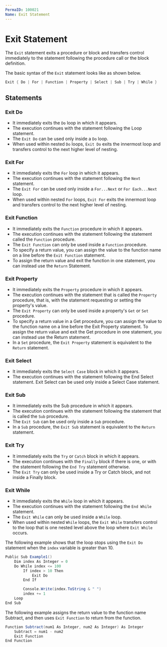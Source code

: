 ```yaml
---
PermaID: 100021
Name: Exit Statement
---
```


# Exit Statement

The `Exit` statement exits a procedure or block and transfers control immediately to the statement following the procedure call or the block definition.

The basic syntax of the `Exit` statement looks like as shown below.

```csharp
Exit { Do | For | Function | Property | Select | Sub | Try | While }
```

## Statements

### Exit Do

 - It immediately exits the `Do` loop in which it appears. 
 - The execution continues with the statement following the Loop statement. 
 - The `Exit Do` can be used only inside a `Do` loop. 
 - When used within nested `Do` loops, `Exit Do` exits the innermost loop and transfers control to the next higher level of nesting.

### Exit For

 - It immediately exits the `For` loop in which it appears.
 - The execution continues with the statement following the `Next` statement. 
 - The `Exit For` can be used only inside a `For...Next` or `For Each...Next` loop. 
 - When used within nested `For` loops, `Exit For` exits the innermost loop and transfers control to the next higher level of nesting.

### Exit Function

 - It immediately exits the `Function` procedure in which it appears. 
 - The execution continues with the statement following the statement called the `Function` procedure. 
 - The `Exit Function` can only be used inside a `Function` procedure.
 - To specify a return value, you can assign the value to the function name on a line before the `Exit Function` statement. 
 - To assign the return value and exit the function in one statement, you can instead use the `Return` Statement.

### Exit Property

 - It immediately exits the `Property` procedure in which it appears. 
 - The execution continues with the statement that is called the `Property` procedure, that is, with the statement requesting or setting the property's value. 
 - The `Exit Property` can only be used inside a property's `Get` or `Set` procedure.
 - To specify a return value in a Get procedure, you can assign the value to the function name on a line before the Exit Property statement. To assign the return value and exit the Get procedure in one statement, you can instead use the Return statement.
 - In a `Set` procedure, the `Exit Property` statement is equivalent to the `Return` statement.

### Exit Select

 - It immediately exits the `Select Case` block in which it appears. 
 - The execution continues with the statement following the End Select statement. Exit Select can be used only inside a Select Case statement.

### Exit Sub

 - It immediately exits the Sub procedure in which it appears. 
 - The execution continues with the statement following the statement that is called the `Sub` procedure. 
 - The `Exit Sub` can be used only inside a `Sub` procedure.
 - In a `Sub` procedure, the `Exit Sub` statement is equivalent to the `Return` statement.

### Exit Try

 - It immediately exits the `Try` or `Catch` block in which it appears. 
 - The execution continues with the `Finally` block if there is one, or with the statement following the `End Try` statement otherwise. 
 - The `Exit Try` can only be used inside a Try or Catch block, and not inside a Finally block.

### Exit While

 - It immediately exits the `While` loop in which it appears. 
 - The execution continues with the statement following the `End While` statement. 
 - The `Exit While` can only be used inside a `While` loop. 
 - When used within nested `While` loops, the `Exit While` transfers control to the loop that is one nested level above the loop where `Exit While` occurs.

The following example shows that the loop stops using the `Exit Do` statement when the `index` variable is greater than 10. 

```csharp
Public Sub Example1()
    Dim index As Integer = 0
    Do While index <= 100
        If index > 10 Then
            Exit Do
        End If

        Console.Write(index.ToString & " ")
        index += 1
    Loop
End Sub
```

The following example assigns the return value to the function name Subtract, and then uses `Exit Function` to return from the function.

```csharp
Function Subtract(num1 As Integer, num2 As Integer) As Integer
    Subtract = num1 - num2
    Exit Function
End Function
```
